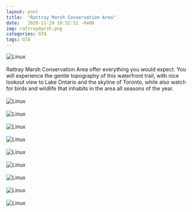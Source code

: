 ```yaml
---
layout: post
title:  "Rattray Marsh Conservation Area"
date:   2020-11-29 18:52:52 -0400
img: rattraymarsh.png
categories: GTA
tags: GTA
---
```


![Linux]({{site.baseurl}}/images/rattraymarsh.png)
<br>
<br>
Rattray Marsh Conservation Area offer everything you would expect. You will experience the gentle topography of this waterfront trail, with nice lookout view to Lake Ontario and the skyline of Toronto, while also watch for birds and wildlife that inhabits in the area all seasons of the year.
<br>
<br>
![Linux]({{site.baseurl}}/images/rattraymarsh1.jpg)
<br>
<br>
![Linux]({{site.baseurl}}/images/rattraymarsh2.jpg)
<br>
<br>
![Linux]({{site.baseurl}}/images/rattraymarsh3.jpg)
<br>
<br>
![Linux]({{site.baseurl}}/images/rattraymarsh4.jpg)
<br>
<br>
![Linux]({{site.baseurl}}/images/rattraymarsh5.jpg)
<br>
<br>
![Linux]({{site.baseurl}}/images/rattraymarsh6.jpg)
<br>
<br>
![Linux]({{site.baseurl}}/images/rattraymarsh7.jpg)
<br>
<br>
![Linux]({{site.baseurl}}/images/rattraymarsh8.jpg)
<br>
<br>
![Linux]({{site.baseurl}}/images/rattraymarsh9.jpg)
